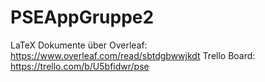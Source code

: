 # PSEAppGruppe2
LaTeX Dokumente über Overleaf: https://www.overleaf.com/read/sbtdgbwwjkdt
Trello Board: https://trello.com/b/U5bfidwr/pse
